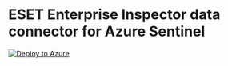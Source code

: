 # ESET Enterprise Inspector data connector for Azure Sentinel
[![Deploy to Azure](https://aka.ms/deploytoazurebutton)](https://portal.azure.com/#create/Microsoft.Template/uri/https%3A%2F%2Fraw.githubusercontent.com%2Fdmaasland%2Fazure-sentinel-eei-connector%2Fmain%2Fazuredeploy.json)